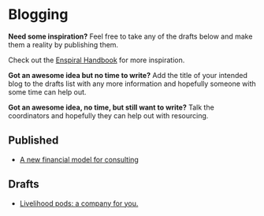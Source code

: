 # Blogging

**Need some inspiration?** Feel free to take any of the drafts below and make them a reality by publishing them.

Check out the [Enspiral Handbook](https://handbook.enspiral.com/guides/blogging.html) for more inspiration.

**Got an awesome idea but no time to write?** Add the title of your intended blog to the drafts list with any more information and hopefully someone with some time can help out.

**Got an awesome idea, no time, but still want to write?** Talk the coordinators and hopefully they can help out with resourcing.

## Published

 * [A new financial model for consulting](https://medium.com/enspiral-tales/a-new-financial-model-for-consulting-c7781661a1ec)

## Drafts

 * [Livelihood pods: a company for you.](https://docs.google.com/a/enspiral.com/document/d/1F7GYGf_5OBmjsAJxbVQfxjFVYy1AqD9yVRsL-9mOhfY/edit?usp=sharing)